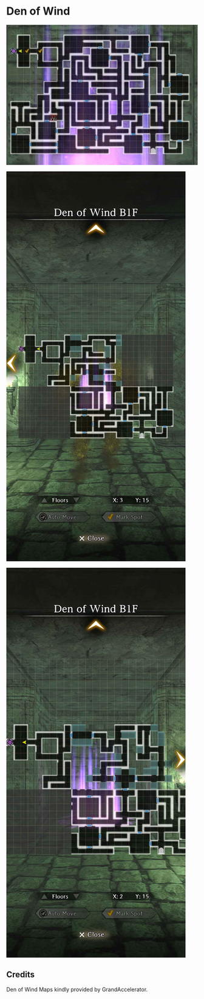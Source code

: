 # Den of Wind

![Den of Wind](img/den-of-wind/den-of-wind-1.jpg)

![Den of Wind](img/den-of-wind/den-of-wind-2.jpg)

![Den of Wind](img/den-of-wind/den-of-wind-3.jpg)

## Credits

Den of Wind Maps kindly provided by GrandAccelerator.